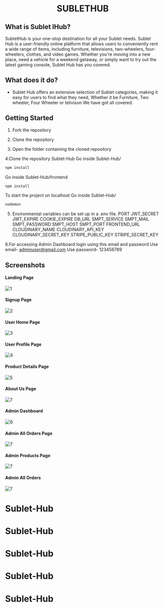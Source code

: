 <div align="center">
  <h1>SUBLETHUB</h1>
</div>

## What is Sublet lHub?

SubletHub is your one-stop destination for all your Sublet needs. Sublet Hub is a user-friendly online platform that allows users to conveniently rent a wide range of items, including furniture, televisions, two-wheelers, four-wheelers, clothes, and video games. Whether you're moving into a new place, need a vehicle for a weekend getaway, or simply want to try out the latest gaming console, Sublet Hub has you covered.


## What does it do?

<ul>

<li>
Sublet Hub offers an extensive selection of Sublet categories, making it easy for users to find what they need, Whether it be Furniture, Two wheeler, Four Wheeler or telivison We have got all covered.

</ul>

## Getting Started

1. Fork the repository
2. Clone the repository



3. Open the folder containing the cloned repository

4.Clone the repository Sublet-Hub
Go inside Sublet-Hub/

```sh
npm install 
```

Go inside Sublet-Hub/frontend

```sh
npm install
```

To start the project on localhost Go inside Sublet-Hub/

```sh
nodemon
```


5. Environmental variables can be set up in a .env file. 
   PORT JWT_SECRET JWT_EXPIRE COOKIE_EXPIRE DB_URL SMPT_SERVICE SMPT_MAIL SMPT_PASSWORD SMPT_HOST SMPT_PORT FRONTEND_URL CLOUDINARY_NAME CLOUDINARY_API_KEY CLOUDINARY_SECRET_KEY 
   STRIPE_PUBLIC_KEY STRIPE_SECRET_KEY

6.For accessing Admin Dashboard login using this email and password
  Use email- adminuser@gmail.com
  Use password- 123456789



## Screenshots

#### Landing Page

![1](https://github.com/vinayakg04/Sublet-Hub/blob/main/frontend/src/Images/4011.PNG)

#### Signup Page

![2](https://github.com/vinayakg04/Sublet-Hub/blob/main/frontend/src/Images/4016.PNG)

#### User Home Page

![3](https://github.com/vinayakg04/Sublet-Hub/blob/main/frontend/src/Images/4027.PNG)

#### User Profile Page

![4](https://github.com/vinayakg04/Sublet-Hub/blob/main/frontend/src/Images/4017.PNG)

#### Product Details Page

![5](https://github.com/vinayakg04/Sublet-Hub/blob/main/frontend/src/Images/4019.PNG)

#### About Us Page

![7](https://github.com/vinayakg04/Sublet-Hub/blob/main/frontend/src/Images/4018.PNG)

#### Admin Dashboard

![6](https://github.com/vinayakg04/Sublet-Hub/blob/main/frontend/src/Images/4023.PNG)

#### Admin All Orders Page

![7](https://github.com/vinayakg04/Sublet-Hub/blob/main/frontend/src/Images/4025.PNG)

#### Admin Products Page

![7](https://github.com/vinayakg04/Sublet-Hub/blob/main/frontend/src/Images/4026.PNG)

#### Admin All Orders

![7](https://github.com/vinayakg04/Sublet-Hub/blob/main/frontend/src/Images/4025.PNG)






# Sublet-Hub
# Sublet-Hub
# Sublet-Hub
# Sublet-Hub
# Sublet-Hub
